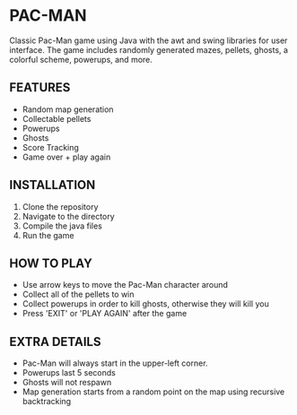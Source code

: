 # PAC-MAN

Classic Pac-Man game using Java with the awt and swing libraries for user interface. The game includes randomly generated mazes, pellets, ghosts, a colorful scheme, powerups, and more.

## FEATURES

- Random map generation
- Collectable pellets
- Powerups
- Ghosts
- Score Tracking
- Game over + play again

## INSTALLATION

1. Clone the repository
2. Navigate to the directory
3. Compile the java files
4. Run the game

## HOW TO PLAY

- Use arrow keys to move the Pac-Man character around
- Collect all of the pellets to win
- Collect powerups in order to kill ghosts, otherwise they will kill you
- Press 'EXIT' or 'PLAY AGAIN' after the game

## EXTRA DETAILS

- Pac-Man will always start in the upper-left corner.
- Powerups last 5 seconds
- Ghosts will not respawn
- Map generation starts from a random point on the map using recursive backtracking
